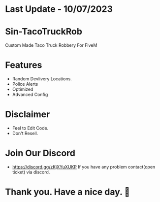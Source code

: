 # Last Update - 10/07/2023

# Sin-TacoTruckRob
Custom Made Taco Truck Robbery For FiveM

# Features
- Random Devlivery Locations.
- Police Alerts
- Optimized
- Advanced Config

# Disclaimer
- Feel to Edit Code.
- Don't Resell.

# Join Our Discord
- https://discord.gg/zKjXYuXUKP
If you have any problem contact(open ticket) via discord.

# Thank you. Have a nice day. 🤗

